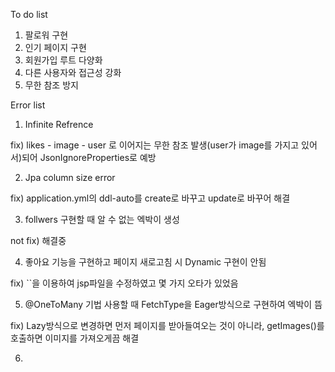 To do list 

1) 팔로워 구현
2) 인기 페이지 구현
3) 회원가입 루트 다양화
4) 다른 사용자와 접근성 강화
5) 무한 참조 방지

Error list
1) Infinite Refrence

fix) likes - image - user 로 이어지는 무한 참조 발생(user가 image를 가지고 있어서)되어 JsonIgnoreProperties로 예방

2) Jpa column size error

fix) application.yml의 ddl-auto를 create로 바꾸고 update로 바꾸어 해결

3) follwers 구현할 때 알 수 없는 엑박이 생성

not fix) 해결중

4) 좋아요 기능을 구현하고 페이지 새로고침 시 Dynamic 구현이 안됨

fix) ``을 이용하여 jsp파일을 수정하였고 몇 가지 오타가 있었음

5) @OneToMany 기법 사용할 때 FetchType을 Eager방식으로 구현하여 엑박이 뜸

fix) Lazy방식으로 변경하면 먼저 페이지를 받아들여오는 것이 아니라, getImages()를 호출하면 이미지를 가져오게끔 해결

6) 
